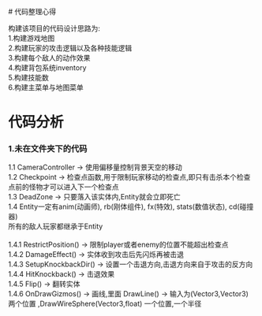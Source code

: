 <p align="left">
# 代码整理心得

构建该项目的代码设计思路为:<br>
1.构建游戏地图<br>
2.构建玩家的攻击逻辑以及各种技能逻辑<br>
3.构建每个敌人的动作效果<br>
4.构建背包系统inventory<br>
5.构建技能数<br>
6.构建主菜单与地图菜单<br>

# 代码分析

### 1.未在文件夹下的代码
1.1  CameraController -> 使用偏移量控制背景天空的移动<br>
1.2  Checkpoint -> 检查点函数,用于限制玩家移动的检查点,即只有击杀本个检查点前的怪物才可以进入下一个检查点<br>
1.3  DeadZone -> 只要落入该实体内,Entity就会立即死亡<br>
1.4  Entity一定有anim(动画师), rb(刚体组件), fx(特效), stats(数值状态), cd(碰撞器)<br>
所有的敌人玩家都继承于Entity<br>
<br>
1.4.1 RestrictPosition() -> 限制player或者enemy的位置不能超出检查点<br>
1.4.2 DamageEffect() -> 实体收到攻击后先闪烁再被击退<br>
1.4.3 SetupKnockbackDir() -> 设置一个击退方向,击退方向来自于攻击的反方向<br>
1.4.4 HitKnockback() -> 击退效果<br>
1.4.5 Flip() -> 翻转实体<br>
1.4.6 OnDrawGizmos() -> 画线,里面 DrawLine() -> 输入为(Vector3,Vector3) 两个位置 ,DrawWireSphere(Vector3,float) 一个位置,一个半径<br>

</p>
